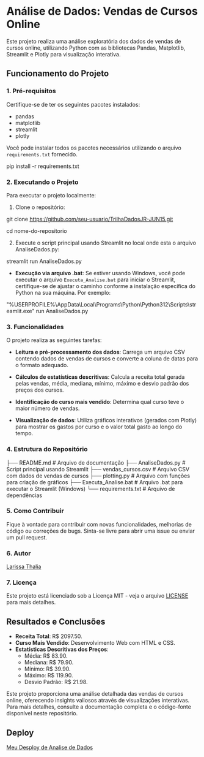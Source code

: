 # Análise de Dados: Vendas de Cursos Online

Este projeto realiza uma análise exploratória dos dados de vendas de cursos online, utilizando Python com as bibliotecas Pandas, Matplotlib, Streamlit e Plotly para visualização interativa.

## Funcionamento do Projeto

### 1. Pré-requisitos

Certifique-se de ter os seguintes pacotes instalados:

- pandas
- matplotlib
- streamlit
- plotly

Você pode instalar todos os pacotes necessários utilizando o arquivo `requirements.txt` fornecido.

pip install -r requirements.txt 

### 2. Executando o Projeto

Para executar o projeto localmente:

1. Clone o repositório:

git clone https://github.com/seu-usuario/TrilhaDadosJR-JUN15.git

cd nome-do-repositorio

2. Execute o script principal usando Streamlit no local onde esta o arquivo AnaliseDados.py:

streamlit run AnaliseDados.py

- **Execução via arquivo .bat**: Se estiver usando Windows, você pode executar o arquivo `Executa_Analise.bat` para iniciar o Streamlit, certifique-se de ajustar o caminho conforme a instalação específica do Python na sua máquina. Por exemplo:

"%USERPROFILE%\AppData\Local\Programs\Python\Python312\Scripts\streamlit.exe" run AnaliseDados.py

### 3. Funcionalidades

O projeto realiza as seguintes tarefas:

- **Leitura e pré-processamento dos dados**: Carrega um arquivo CSV contendo dados de vendas de cursos e converte a coluna de datas para o formato adequado.

- **Cálculos de estatísticas descritivas**: Calcula a receita total gerada pelas vendas, média, mediana, mínimo, máximo e desvio padrão dos preços dos cursos.

- **Identificação do curso mais vendido**: Determina qual curso teve o maior número de vendas.

- **Visualização de dados**: Utiliza gráficos interativos (gerados com Plotly) para mostrar os gastos por curso e o valor total gasto ao longo do tempo.

### 4. Estrutura do Repositório

├── README.md                   # Arquivo de documentação
├── AnaliseDados.py             # Script principal usando Streamlit
├── vendas_cursos.csv           # Arquivo CSV com dados de vendas de cursos
├── plotting.py                 # Arquivo com funções para criação de gráficos
├── Executa_Analise.bat         # Arquivo .bat para executar o Streamlit (Windows)
└── requirements.txt            # Arquivo de dependências

### 5. Como Contribuir

Fique à vontade para contribuir com novas funcionalidades, melhorias de código ou correções de bugs. Sinta-se livre para abrir uma issue ou enviar um pull request.

### 6. Autor

[Larissa Thalia](https://github.com/ltsilva23)

### 7. Licença

Este projeto está licenciado sob a Licença MIT - veja o arquivo [LICENSE](LICENSE) para mais detalhes.

## Resultados e Conclusões

- **Receita Total**: R$ 2097.50.
- **Curso Mais Vendido**: Desenvolvimento Web com HTML e CSS.
- **Estatísticas Descritivas dos Preços**:
  - Média: R$ 83.90.
  - Mediana: R$ 79.90.
  - Mínimo: R$ 39.90.
  - Máximo: R$ 119.90.
  - Desvio Padrão: R$ 21.98.

Este projeto proporciona uma análise detalhada das vendas de cursos online, oferecendo insights valiosos através de visualizações interativas. Para mais detalhes, consulte a documentação completa e o código-fonte disponível neste repositório.

## Deploy 

[Meu Desploy de Analise de Dados](https://ltsilva23-trilhadadosjr-jun15-teste-useranalisedados-hswj4y.streamlit.app/)